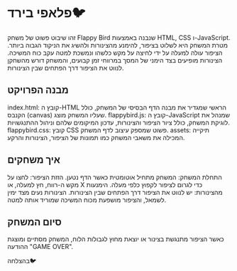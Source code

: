 # פלאפי בירד🐦
זהו שיבוט פשוט של משחק Flappy Bird שנבנה באמצעות HTML, CSS ו-JavaScript. 
מטרת המשחק היא לשלוט בציפור, להימנע מהצינורות ולהשיג את הניקוד הגבוה ביותר.
הציפור עולה למעלה על ידי לחיצה על מקש כלשהו ונמשכת למטה עקב כוח המשיכה.
הצינורות מופיעים בצד הימני של המסך במרווחי זמן קבועים, והמשחק דורש מהשחקן לנווט את הציפור דרך הפתחים שבין הצינורות.
## מבנה הפרויקט
index.html: קובץ ה-HTML הראשי שמגדיר את מבנה הדף הבסיסי של המשחק, כולל הקנבס (canvas) שעליו המשחק מוצג.
flappybird.js: קובץ ה-JavaScript שמנהל את לוגיקת המשחק, כולל ציור הציפור והצינורות, עדכון המיקומים שלהם וניהול ההתנגשויות.
flappybird.css: קובץ CSS פשוט שמספק עיצוב לדף המשחק.
assets: תיקייה המכילה את משאבי המשחק כמו תמונות של הציפור, הצינורות והרקע.

## איך משחקים
התחלת המשחק: המשחק מתחיל אוטומטית כאשר הדף נטען.
הזזת הציפור: לחצו על מקש ה-רווח, חץ למעלה, או X כדי לגרום לציפור לקפוץ כלפי מעלה.
הימנעות מהצינורות: יש לנווט את הציפור דרך הפתחים שבין הצינורות. הצינורות נעים מצד ימין לשמאל, והציפור מושפעת מכוח המשיכה שמוריד אותה למטה.
## סיום המשחק
כאשר הציפור מתנגשת בצינור או יוצאת מחוץ לגבולות הלוח, המשחק מסתיים ומוצגת ההודעה "GAME OVER".

בהצלחה🐦
